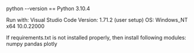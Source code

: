 python --version == Python 3.10.4

Run with:
    Visual Studio Code
        Version: 1.71.2 (user setup)
        OS: Windows_NT x64 10.0.22000

If requirements.txt is not installed properly, then install following modules:
    numpy
    pandas
    plotly